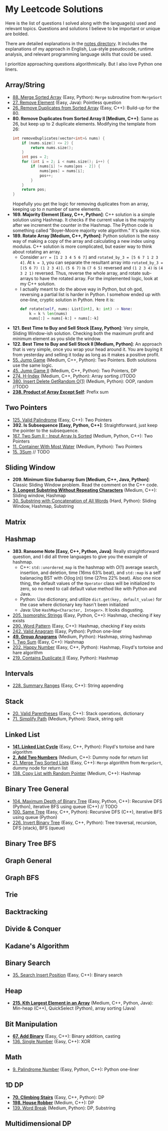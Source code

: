 # My Leetcode Solutions

Here is the list of questions I solved along with the language(s) used and relevant topics.
Questions and solutions I believe to be important or unique are bolded.

There are detailed explanations in the [notes directory](./notes/).
It includes the explanations of my approach in English, Lua-style pseudocode, runtime analysis, and relevant programming language skills that could be used.

I prioritize approaching questions algorithmically.
But I also love Python one liners.

## Array/String

- [88. Merge Sorted Array](./notes/0088-merge-sorted-arr.md) (Easy, Python): `Merge` subroutine from `MergeSort`
- [27. Remove Element](./notes/0027-remove-elem.md) (Easy, Java): Pointless question
- [26. Remove Duplicates from Sorted Array](./notes/0026-remove-dup-from-sorted-arr.md) (Easy, C++): Build-up for the 80.
- **80. Remove Duplicates from Sorted Array II [Medium, C++]**: Same as 26, but keep up to 2 duplicate elements. Modifying the template from 26:
    ```cpp
    int removeDuplicates(vector<int>& nums) {
        if (nums.size() <= 2) {
            return nums.size();
        }
        int pos = 2;
        for (int i = 2; i < nums.size(); i++) {
            if (nums[i] != nums[pos - 2]) {
                nums[pos] = nums[i];
                pos++;
            }
        }
        return pos;
    }
    ```
    Hopefully you get the logic for removing duplicates from an array, keeping up to $n$ number of same elements.
- **169. Majority Element [Easy, C++, Python]**: C++ solution is a simple solution using Hashmap.
    It checks if the current value is the majority after we increment the counter in the Hashmap.
    The Python code is something called "Boyer-Moore majority vote algorithm."
    It's quite nice.
- **189. Rotate Array [Medium, C++, Python]**: Python solution is the easy way of making a copy of the array and calculating a new index using modulus.
    C++ solution is more complicated, but easier way to think about rotating an array.
    - Consider `arr = [1 2 3 4 5 6 7]` and `rotated_by_3 = [5 6 7 1 2 3 4]`. At `k = 3`, you can separate the resultant array into `rotated_by_3 = [(5 6 7) (1 2 3 4)]`. `(5 6 7)` is `(7 6 5)` reversed and `(1 2 3 4)` is `(4 3 2 1)` reversed. Thus, reverse the whole array, and rotate sub-arrays to have the rotated array. For the implemented logic, look at my C++ solution.
    - I actually meant to do the above way in Python, but oh god, reversing a partial list is harder in Python. I somehow ended up with one-line, cryptic solution in Python. Here it is:
        ```python
        def rotate(self, nums: List[int], k: int) -> None:
            k = k % len(nums)
            nums[:] = nums[-k:] + nums[:-k]
        ```
- **121. Best Time to Buy and Sell Stock [Easy, Python]**: Very simple, Sliding Window-ish solution.
    Checking both the maximum profit and minimum element as you slide the window.
- **122. Best Time to Buy and Sell Stock II [Medium, Python]**: An approach that is very simple, once you wrap your head around it.
    You are buying it from yesterday and selling it today as long as it makes a positive profit.
- [55. Jump Game](./notes/0055-jump-game.md) (Medium, C++, Python): Two Pointers. Both solutions use the same logic.
- [45. Jump Game II](./notes/0045-jump-game-ii.md) (Medium, C++, Python): Two Pointers, DP
- [274. H-Index](./notes/0274-h-idx.md) (Medium, C++, Python): Array sorting //TODO
- [380. Insert Delete GetRandom O(1)]() (Medium, Python): OOP, random //TODO
- [**238. Product of Array Except Self**](./notes/0238-prod-of-arr-except-self.md): Prefix sum

## Two Pointers

- [125. Valid Palindrome](./notes/0125-valid-palindrome.md) (Easy, C++): Two Pointers
- **392. Is Subsequence [Easy, Python, C++]**: Straightforward, just keep the pointer to the subsequence.
- [167. Two Sum II - Input Array Is Sorted](./notes/0167-two-sum-ii-input-arr-is-sorted.md) (Medium, Python, C++): Two Pointers
- [11. Container With Most Water](./notes/0011-container-w-most-water.md) (Medium, Python): Two Pointers
- [15. 3Sum](./) // TODO

## Sliding Window

- **209. Minimum Size Subarray Sum [Medium, C++, Java, Python]**: Classic Sliding Window problem. Read the comment on the C++ code.
- [**3. Longest Substring Without Repeating Characters**](./notes/0003-longest-substr-wo-repeating-char.md) (Medium, C++): Sliding window, Hashmap
- [30. Substring with Concatenation of All Words](./notes/0030-substr-w-concate-of-all-words.md) (Hard, Python): Sliding Window, Hashmap, Substring

## Matrix

## Hashmap

- **383. Ransome Note [Easy, C++, Python, Java]**: Really straightforward question, and I did all three languages to give you the example of hashmap.
    - C++: `std::unordered_map` is the hashmap with $O(1)$ average search, insertion, and deletion, time (16ms 63% beat), and `std::map` is a self balanacing BST with $O(\log (n))$ time (27ms 22% beat).
        Also one nice thing, the default values of the `Operator` class will be initialized to zero, so no need to call default value method like with Python and Java.
    - Python: Use dictionary, and utilize `dict.get(key, default_value)` for the case where dictionary key hasn't been initialized
    - Java: Use `HashMap<Character, Integer>`. It looks disgusting.
- [205. Isomorphic Strings](./notes/0205-isomorphic-str.md) (Easy, Python, C++): Hashmap, checking if key exists
- [290. Word Pattern](./notes/0290-word-patt.md) (Easy, C++): Hashmap, checking if key exists
- [242. Valid Anagram](./notes/0242-valid-anagram.md) (Easy, Python): Python one-liner
- [**49. Group Anagrams**](./notes/0049-group-anagrams.md) (Medium, Python): Hashmap, string hashmap
- [1. Two Sum](./notes/0001-two-sum.md) (Easy, C++): Hashmap
- [202. Happy Number](./notes/0202-happy-num.md) (Easy, C++, Python): Hashmap, Floyd's tortoise and hare algorithm
- [219. Contains Duplicate II](./notes/0219-contain-dup-ii.md) (Easy, Python): Hashmap

## Intervals

- [228. Summary Ranges](./notes/0228-summary-ranges.md) (Easy, C++): String appending

## Stack

- [20. Valid Parentheses](./notes/0020-valid-paren.md) (Easy, C++): Stack operations, dictionary
- [71. Simplify Path](./notes/0071-simplify-path.md) (Medium, Python): Stack, string split

## Linked List

- [**141. Linked List Cycle**](./notes/0141-linked-list-cycle.md) (Easy, C++, Python): Floyd's tortoise and hare algorithm
- [**2. Add Two Numbers**](./notes/0002-add-two-nums.md) (Medium, C++): Dummy node for return list
- [21. Merge Two Sorted Lists](./notes/0021-merge-two-sorted-lists.md) (Easy, C++): `Merge` algorithm from `MergeSort`, dummy node for return list
- [138. Copy List with Random Pointer](./notes/0138-cp-list-w-rand-ptr.md) (Medium, C++): Hashmap

## Binary Tree General

- [104. Maximum Depth of Binary Tree](./notes/0104-max-depth-of-binary-tree.md) (Easy, Python, C++): Recursive DFS (Python), iterative BFS using queue (C++) // TODO
- [100. Same Tree](./notes/0100-same-tree.md) (Easy, C++, Python): Recursive DFS (C++), iterative BFS using queue (Python)
- [226. Invert Binary Tree](./notes/0226-invert-binary-tree.md) (Easy, C++, Python): Tree traversal, recursion, DFS (stack), BFS (queue)

## Binary Tree BFS

## Graph General

## Graph BFS

## Trie

## Backtracking

## Divide & Conquer

## Kadane's Algorithm

## Binary Search

- [35. Search Insert Position](./notes/0035-search-ins-pos.md) (Easy, C++): Binary search

## Heap

- [**215. Kth Largest Element in an Array**](./notes/0215-kth-largest-elem-in-an-arr.md) (Medium, C++, Python, Java): Min-heap (C++), QuickSelect (Python), array sorting (Java)

## Bit Manipulation

- [**67. Add Binary**](./notes/0067-add-binary.md) (Easy, C++): Binary addition, casting
- [136. Single Number](./notes/0136-single-num.md) (Easy, C++): XOR

## Math

- [9. Palindrome Number](./notes/0009-palindrome-num.md) (Easy, Python, C++): Python one-liner

## 1D DP

- [**70. Climbing Stairs**](./notes/0070-climbing-stairs.md) (Easy, C++, Python): DP
- [**198. House Robber**](./notes/0198-house-robber.md) (Medium, C++): DP
- [139. Word Break](./notes/0139-word-break.md) (Medium, Python): DP, Substring

## Multidimensional DP

